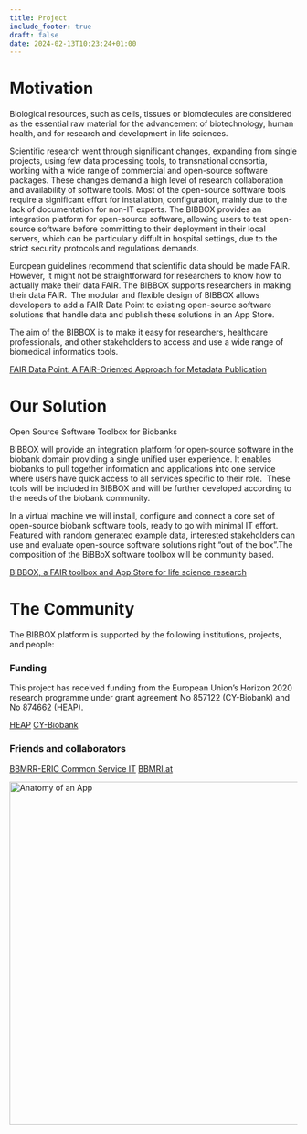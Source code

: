 ```yaml
---
title: Project
include_footer: true
draft: false
date: 2024-02-13T10:23:24+01:00
---
```


# Motivation
Biological resources, such as cells, tissues or biomolecules are considered as the essential raw material for the advancement of biotechnology, human health, and for research and development in life sciences.

Scientific research went through significant changes, expanding from single projects, using few data processing tools, to transnational consortia, working with a wide range of commercial and open-source software packages. These changes demand a high level of research collaboration and availability of software tools.
Most of the open-source software tools require a significant effort for installation, configuration, mainly due to the lack of documentation for non-IT experts. The BIBBOX provides an integration platform for open-source software, allowing users to test open-source software before committing to their deployment in their local servers, which can be particularly diffult in hospital settings, due to the strict security protocols and regulations demands.

European guidelines recommend that scientific data should be made FAIR. However, it might not be straightforward for researchers to know how to actually make their data FAIR. The BIBBOX supports researchers in making their data FAIR.  The modular and flexible design of BIBBOX allows developers to add a FAIR Data Point to existing open-source software solutions that handle data and publish these solutions in an App Store.

The aim of the BIBBOX is to make it easy for researchers, healthcare professionals, and other stakeholders to access and use a wide range of biomedical informatics tools.

[FAIR Data Point: A FAIR-Oriented Approach for Metadata Publication](https://www.mitpressjournals.org/doi/10.1162/dint_a_00160)

# Our Solution
Open Source Software Toolbox for Biobanks

BIBBOX will provide an integration platform for open-source software in the biobank domain providing a single unified user experience. It enables biobanks to pull together information and applications into one service where users have quick access to all services specific to their role.  These tools will be included in BIBBOX and will be further developed according to the needs of the biobank community.

In a virtual machine we will install, configure and connect a core set of open-source biobank software tools, ready to go with minimal IT effort. Featured with random generated example data, interested stakeholders can use and evaluate open-source software solutions right “out of the box”.The composition of the BiBBoX software toolbox will be community based.

[BIBBOX, a FAIR toolbox and App Store for life science research](https://www.sciencedirect.com/science/article/pii/S1871678423000298)

# The Community
The BIBBOX platform is supported by the following institutions, projects, and people:

### Funding
This project has received funding from the European Union’s Horizon 2020 research programme under grant agreement No 857122 (CY-Biobank) and No 874662 (HEAP).

[HEAP](https://heap-exposome.eu/)
[CY-Biobank](https://cordis.europa.eu/project/id/857122)

### Friends and collaborators
[BBMRR-ERIC Common Service IT](http://bbmri-eric.eu/about)
[BBMRI.at](http://bbmri.at/)


<img src="/images/cy_heap_eu_logo.png" alt="Anatomy of an App" width="600">